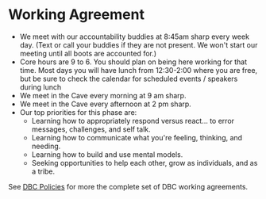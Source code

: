 # Working Agreement

- We meet with our accountability buddies at 8:45am sharp every week day. (Text or call your buddies if they are not present. We won't start our meeting until all boots are accounted for.)
- Core hours are 9 to 6.  You should plan on being here working for that time.  Most days you will have lunch from 12:30-2:00 where you are free, but be sure to check the calendar for scheduled events / speakers during lunch
- We meet in the Cave every morning at 9 am sharp.
- We meet in the Cave every afternoon at 2 pm sharp.
- Our top priorities for this phase are:
  - Learning how to appropriately respond versus react… to error messages, challenges, and self talk.
  - Learning how to communicate what you're feeling, thinking, and needing.
  - Learning how to build and use mental models.
  - Seeking opportunities to help each other, grow as individuals, and as a tribe.


See [DBC Policies](https://socrates.devbootcamp.com/labs/student-handbook/introduction/dbc-policies) for more the complete set of DBC working agreements. 